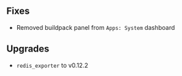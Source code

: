 ## Fixes

* Removed buildpack panel from `Apps: System` dashboard

## Upgrades

* `redis_exporter` to v0.12.2
